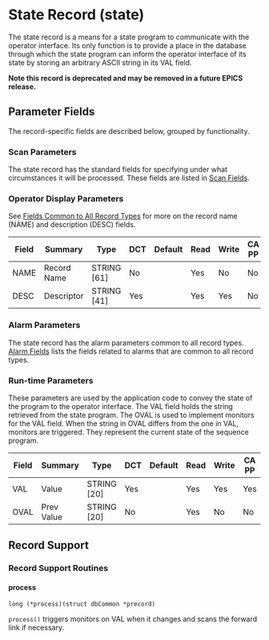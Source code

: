 # State Record (state)

The state record is a means for a state program to communicate with the operator
interface. Its only function is to provide a place in the database through which
the state program can inform the operator interface of its state by storing an
arbitrary ASCII string in its VAL field.

**Note this record is deprecated and may be removed in a future EPICS release.**

## Parameter Fields

The record-specific fields are described below, grouped by functionality.

### Scan Parameters

The state record has the standard fields for specifying under what circumstances
it will be processed.
These fields are listed in [Scan Fields](dbCommonRecord#Scan_Fields).

### Operator Display Parameters

See [Fields Common to All Record Types](dbCommonRecord#Operator_DisplayParameters) for more on the record name (NAME) and description (DESC) fields.

| Field | Summary | Type | DCT | Default |  Read | Write | CA PP |
| ----- | ------- | ---- | --- | ------- | ---- | ---- | ----- |
| NAME | Record Name | STRING \[61\] | No |   | Yes | No | No | 
| DESC | Descriptor | STRING \[41\] | Yes |   | Yes | Yes | No | 

### Alarm Parameters

The state record has the alarm parameters common to all record types.
[Alarm Fields](dbCommonRecord#Alarm_Fields) lists the fields related to
alarms that are common to all record types.

### Run-time Parameters

These parameters are used by the application code to convey the state of the
program to the operator interface. The VAL field holds the string retrieved from
the state program. The OVAL is used to implement monitors for the VAL field.
When the string in OVAL differs from the one in VAL, monitors are triggered.
They represent the current state of the sequence program.

| Field | Summary | Type | DCT | Default |  Read | Write | CA PP |
| ----- | ------- | ---- | --- | ------- | ---- | ---- | ----- |
| VAL | Value | STRING \[20\] | Yes |   | Yes | Yes | Yes | 
| OVAL | Prev Value | STRING \[20\] | No |   | Yes | No | No | 

## Record Support

### Record Support Routines

#### process

    long (*process)(struct dbCommon *precord)

`process()` triggers monitors on VAL when it changes and scans the forward
link if necessary.
